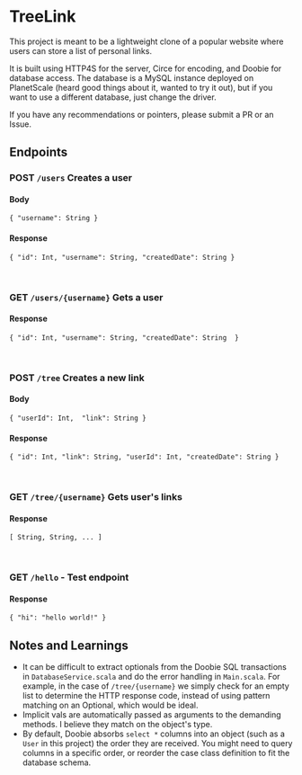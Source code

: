 # TreeLink
This project is meant to be a lightweight clone of a popular website where users can store a list of personal links.

It is built using HTTP4S for the server, Circe for encoding, and Doobie for database access. The database is a MySQL instance deployed on PlanetScale (heard good things about it, wanted to try it out), but if you want to use a different database, just change the driver.

If you have any recommendations or pointers, please submit a PR or an Issue.

## Endpoints

### POST `/users` Creates a user
#### Body
`{ "username": String }`
#### Response
`{
"id": Int,
"username": String,
"createdDate": String
}`

<br>

### GET `/users/{username}` Gets a user
#### Response
`{
"id": Int,
"username": String,
"createdDate": String 
}`

<br>

### POST `/tree` Creates a new link
#### Body
`{
"userId": Int, 
"link": String
}`
#### Response
`{
"id": Int,
"link": String,
"userId": Int,
"createdDate": String
}`

<br>

### GET `/tree/{username}` Gets user's links
#### Response
`
[
String, String, ...
]
`

<br>

### GET `/hello` - Test endpoint
#### Response
`{
"hi": "hello world!"
}`

## Notes and Learnings
- It can be difficult to extract optionals from the Doobie SQL transactions in `DatabaseService.scala` and do the error handling in `Main.scala`. For example, in the case of `/tree/{username}` we simply check for an empty list to determine the HTTP response code, instead of using pattern matching on an Optional, which would be ideal.
- Implicit vals are automatically passed as arguments to the demanding methods. I believe they match on the object's type.
- By default, Doobie absorbs `select *` columns into an object (such as a `User` in this project) the order they are received. You might need to query columns in a specific order, or reorder the case class definition to fit the database schema.
